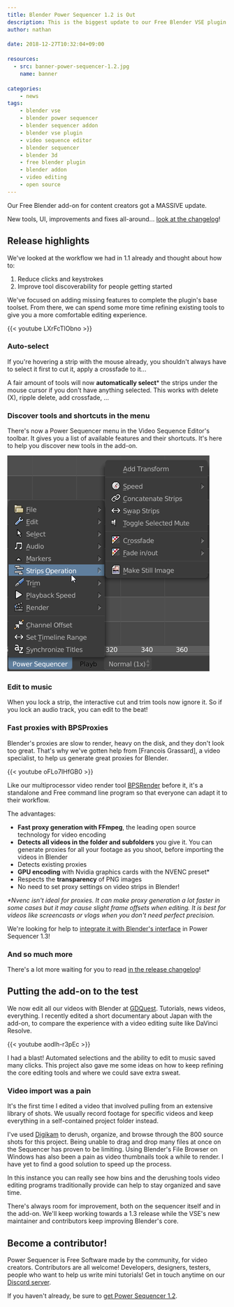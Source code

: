 ```yaml
---
title: Blender Power Sequencer 1.2 is Out
description: This is the biggest update to our Free Blender VSE plugin for content creators. Tons of new features and improvements are waiting for you!
author: nathan

date: 2018-12-27T10:32:04+09:00

resources:
  - src: banner-power-sequencer-1.2.jpg
    name: banner

categories:
    - news
tags:
    - blender vse
    - blender power sequencer
    - blender sequencer addon
    - blender vse plugin
    - video sequence editor
    - blender sequencer
    - blender 3d
    - free blender plugin
    - blender addon
    - video editing
    - open source
---
```


Our Free Blender add-on for content creators got a MASSIVE update.

New tools, UI, improvements and fixes all-around... [look at the changelog](https://github.com/GDQuest/Blender-power-sequencer/blob/master/changelog.md#power-sequencer-12)!

## Release highlights

We've looked at the workflow we had in 1.1 already and thought about how to:

1. Reduce clicks and keystrokes
1. Improve tool discoverability for people getting started

We've focused on adding missing features to complete the plugin's base toolset. From there, we can spend some more time refining existing tools to give you a more comfortable editing experience.

{{< youtube LXrFcTlObno >}}

### Auto-select

If you're hovering a strip with the mouse already, you shouldn't always have to select it first to cut it, apply a crossfade to it...

A fair amount of tools will now **automatically select*** the strips under the mouse cursor if you don't have anything selected. This works with delete (X), ripple delete, add crossfade, ...

### Discover tools and shortcuts in the menu

There's now a Power Sequencer menu in the Video Sequence Editor's toolbar. It gives you a list of available features and their shortcuts. It's here to help you discover new tools in the add-on.

![Menu screenshot](./power-sequencer-menu.png)

### Edit to music

When you lock a strip, the interactive cut and trim tools now ignore it. So if you lock an audio track, you can edit to the beat!

### Fast proxies with BPSProxies

Blender's proxies are slow to render, heavy on the disk, and they don't look too great. That's why we've gotten help from [Francois Grassard], a video specialist, to help us generate great proxies for Blender.

{{< youtube oFLo7IHfGB0 >}}

Like our multiprocessor video render tool [BPSRender](https://gitlab.com/razcore/BPSRender) before it, it's a standalone and Free command line program so that everyone can adapt it to their workflow.

The advantages:

  - **Fast proxy generation with FFmpeg**, the leading open source technology for video encoding
  - **Detects all videos in the folder and subfolders** you give it. You can generate proxies for all your footage as you shoot, before importing the videos in Blender
  - Detects existing proxies
  - **GPU encoding** with Nvidia graphics cards with the NVENC preset\*
  - Respects the **transparency** of PNG images
  - No need to set proxy settings on video strips in Blender!

*\*Nvenc isn't ideal for proxies. It can make proxy generation a lot faster in some cases but it may cause slight frame offsets when editing. It is best for videos like screencasts or vlogs when you don't need perfect precision.*

We're looking for help to [integrate it with Blender's interface](https://github.com/GDQuest/Blender-power-sequencer/issues/302) in Power Sequencer 1.3!

### And so much more

There's a lot more waiting for you to read [in the release changelog](https://github.com/GDQuest/Blender-power-sequencer/blob/master/changelog.md)!

## Putting the add-on to the test

We now edit all our videos with Blender at [GDQuest](/about). Tutorials, news videos, everything. I recently edited a short documentary about Japan with the add-on, to compare the experience with a video editing suite like DaVinci Resolve.

{{< youtube aodlh-r3pEc >}}

I had a blast! Automated selections and the ability to edit to music saved many clicks. This project also gave me some ideas on how to keep refining the core editing tools and where we could save extra sweat.

### Video import was a pain

It's the first time I edited a video that involved pulling from an extensive library of shots. We usually record footage for specific videos and keep everything in a self-contained project folder instead.

I've used [Digikam](https://www.digikam.org/) to derush, organize, and browse through the 800 source shots for this project. Being unable to drag and drop many files at once on the Sequencer has proven to be limiting. Using Blender's File Browser on Windows has also been a pain as video thumbnails took a while to render. I have yet to find a good solution to speed up the process.

In this instance you can really see how bins and the derushing tools video editing programs traditionally provide can help to stay organized and save time.

There's always room for improvement, both on the sequencer itself and in the add-on. We'll keep working towards a 1.3 release while the VSE's new maintainer and contributors keep improving Blender's core.

## Become a contributor!

Power Sequencer is Free Software made by the community, for video creators. Contributors are all welcome! Developers, designers, testers, people who want to help us write mini tutorials! Get in touch anytime on our [Discord server](https://discord.gg/dKUX7m3).

If you haven't already, be sure to [get Power Sequencer 1.2](https://github.com/GDQuest/Blender-power-sequencer/releases/tag/1.2.0).
